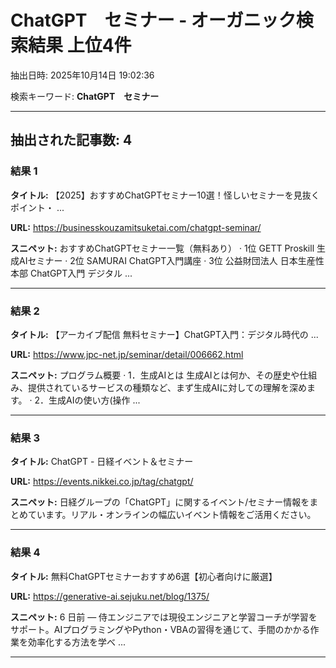 # ChatGPT　セミナー - オーガニック検索結果 上位4件

抽出日時: 2025年10月14日 19:02:36

検索キーワード: **ChatGPT　セミナー**

---

## 抽出された記事数: 4

### 結果 1

**タイトル:** 【2025】おすすめChatGPTセミナー10選！怪しいセミナーを見抜くポイント・ ...

**URL:** https://businesskouzamitsuketai.com/chatgpt-seminar/

**スニペット:**
おすすめChatGPTセミナー一覧（無料あり） · 1位 GETT Proskill 生成AIセミナー · 2位 SAMURAI ChatGPT入門講座 · 3位 公益財団法人 日本生産性本部 ChatGPT入門 デジタル ...

---

### 結果 2

**タイトル:** 【アーカイブ配信 無料セミナー】ChatGPT入門：デジタル時代の ...

**URL:** https://www.jpc-net.jp/seminar/detail/006662.html

**スニペット:**
プログラム概要 · 1．生成AIとは 生成AIとは何か、その歴史や仕組み、提供されているサービスの種類など、まず生成AIに対しての理解を深めます。 · 2．生成AIの使い方(操作 ...

---

### 結果 3

**タイトル:** ChatGPT - 日経イベント＆セミナー

**URL:** https://events.nikkei.co.jp/tag/chatgpt/

**スニペット:**
日経グループの「ChatGPT」に関するイベント/セミナー情報をまとめています。リアル・オンラインの幅広いイベント情報をご活用ください。

---

### 結果 4

**タイトル:** 無料ChatGPTセミナーおすすめ6選【初心者向けに厳選】

**URL:** https://generative-ai.sejuku.net/blog/1375/

**スニペット:**
6 日前 — 侍エンジニアでは現役エンジニアと学習コーチが学習をサポート。AIプログラミングやPython・VBAの習得を通じて、手間のかかる作業を効率化する方法を学べ ...

---

